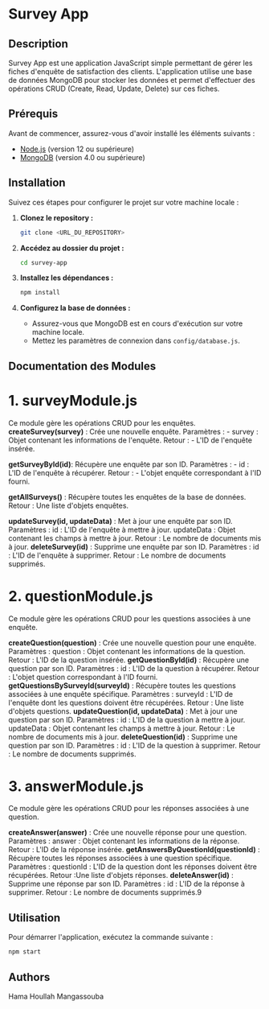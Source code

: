 # Survey App

## Description

Survey App est une application JavaScript simple permettant de gérer les fiches d'enquête de satisfaction des clients. L'application utilise une base de données MongoDB pour stocker les données et permet d'effectuer des opérations CRUD (Create, Read, Update, Delete) sur ces fiches.

## Prérequis

Avant de commencer, assurez-vous d'avoir installé les éléments suivants :

- [Node.js](https://nodejs.org/) (version 12 ou supérieure)
- [MongoDB](https://www.mongodb.com/try/download/community) (version 4.0 ou supérieure)

## Installation

Suivez ces étapes pour configurer le projet sur votre machine locale :

1. **Clonez le repository :**

    ```bash
    git clone <URL_DU_REPOSITORY>
    ```

2. **Accédez au dossier du projet :**

    ```bash
    cd survey-app
    ```

3. **Installez les dépendances :**

    ```bash
    npm install
    ```

4. **Configurez la base de données :**

    - Assurez-vous que MongoDB est en cours d'exécution sur votre machine locale.
    - Mettez les paramètres de connexion dans `config/database.js`.

## Documentation des Modules

# 1. surveyModule.js
Ce module gère les opérations CRUD pour les enquêtes.
 **createSurvey(survey)** : Crée une nouvelle enquête.
    Paramètres :
    - survey : Objet contenant les informations de l'enquête.
    Retour :
    - L'ID de l'enquête insérée.

 **getSurveyById(id)**: Récupère une enquête par son ID.
    Paramètres :
    - id : L'ID de l'enquête à récupérer.
    Retour :
    - L'objet enquête correspondant à l'ID fourni.

 **getAllSurveys()** : Récupère toutes les enquêtes de la base de données.
    Retour : Une liste d'objets enquêtes.

 **updateSurvey(id, updateData)** : Met à jour une enquête par son ID.
    Paramètres :
    id : L'ID de l'enquête à mettre à jour.
    updateData : Objet contenant les champs à mettre à jour.
    Retour : Le nombre de documents mis à jour.
 **deleteSurvey(id)** : Supprime une enquête par son ID.
    Paramètres :
    id : L'ID de l'enquête à supprimer.
    Retour : Le nombre de documents supprimés.

# 2. questionModule.js
Ce module gère les opérations CRUD pour les questions associées à une enquête.

 **createQuestion(question)** : Crée une nouvelle question pour une enquête. 
    Paramètres :
    question : Objet contenant les informations de la question.
    Retour : L'ID de la question insérée.
 **getQuestionById(id)** : Récupère une question par son ID.
    Paramètres :
    id : L'ID de la question à récupérer.
    Retour : L'objet question correspondant à l'ID fourni.
 **getQuestionsBySurveyId(surveyId)** : Récupère toutes les questions associées à une enquête spécifique.
    Paramètres : 
    surveyId : L'ID de l'enquête dont les questions doivent être récupérées.
    Retour : Une liste d'objets questions.
 **updateQuestion(id, updateData)** : Met à jour une question par son ID.
    Paramètres :
    id : L'ID de la question à mettre à jour.
    updateData : Objet contenant les champs à mettre à jour.
    Retour : Le nombre de documents mis à jour.
 **deleteQuestion(id)** : Supprime une question par son ID.
    Paramètres :
    id : L'ID de la question à supprimer.
    Retour : Le nombre de documents supprimés.

# 3. answerModule.js
Ce module gère les opérations CRUD pour les réponses associées à une question.

 **createAnswer(answer)** : Crée une nouvelle réponse pour une question.
    Paramètres :
    answer : Objet contenant les informations de la réponse.
    Retour : L'ID de la réponse insérée.
 **getAnswersByQuestionId(questionId)** : Récupère toutes les réponses associées à une question spécifique.
    Paramètres :
    questionId : L'ID de la question dont les réponses doivent être récupérées.
    Retour :Une liste d'objets réponses.
 **deleteAnswer(id)** : Supprime une réponse par son ID.
    Paramètres :
    id : L'ID de la réponse à supprimer.
    Retour : Le nombre de documents supprimés.9

 ## Utilisation

Pour démarrer l'application, exécutez la commande suivante :

```bash
npm start
```

## Authors

Hama Houllah Mangassouba